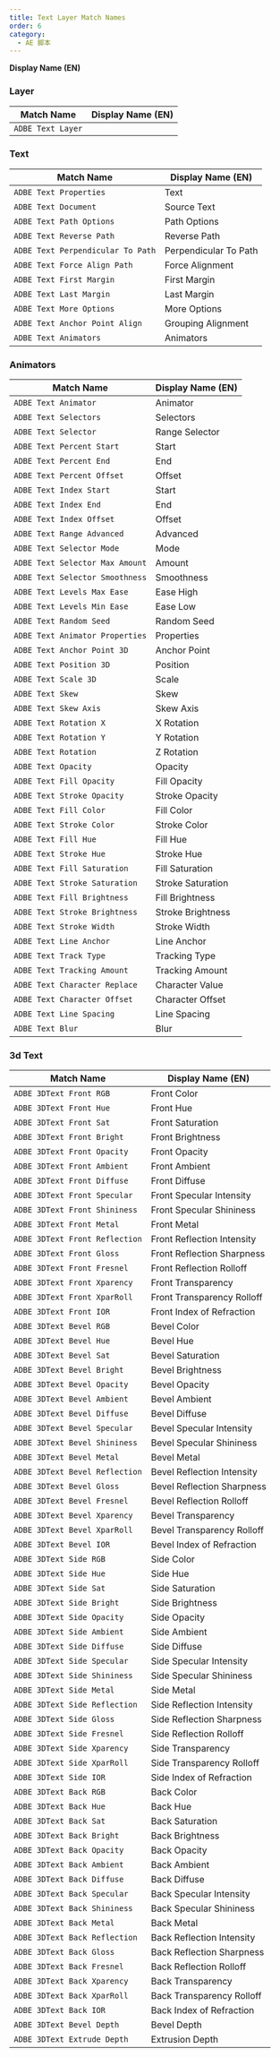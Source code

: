 ```yaml
---
title: Text Layer Match Names
order: 6
category:
  - AE 脚本
---
```


**Display Name (EN)**

### Layer

| Match Name        | Display Name (EN) |
| ----------------- | ----------------- |
| `ADBE Text Layer` |

### Text

| Match Name                        | Display Name (EN)     |
| --------------------------------- | --------------------- |
| `ADBE Text Properties`            | Text                  |
| `ADBE Text Document`              | Source Text           |
| `ADBE Text Path Options`          | Path Options          |
| `ADBE Text Reverse Path`          | Reverse Path          |
| `ADBE Text Perpendicular To Path` | Perpendicular To Path |
| `ADBE Text Force Align Path`      | Force Alignment       |
| `ADBE Text First Margin`          | First Margin          |
| `ADBE Text Last Margin`           | Last Margin           |
| `ADBE Text More Options`          | More Options          |
| `ADBE Text Anchor Point Align`    | Grouping Alignment    |
| `ADBE Text Animators`             | Animators             |

### Animators

| Match Name                      | Display Name (EN) |
| ------------------------------- | ----------------- |
| `ADBE Text Animator`            | Animator          |
| `ADBE Text Selectors`           | Selectors         |
| `ADBE Text Selector`            | Range Selector    |
| `ADBE Text Percent Start`       | Start             |
| `ADBE Text Percent End`         | End               |
| `ADBE Text Percent Offset`      | Offset            |
| `ADBE Text Index Start`         | Start             |
| `ADBE Text Index End`           | End               |
| `ADBE Text Index Offset`        | Offset            |
| `ADBE Text Range Advanced`      | Advanced          |
| `ADBE Text Selector Mode`       | Mode              |
| `ADBE Text Selector Max Amount` | Amount            |
| `ADBE Text Selector Smoothness` | Smoothness        |
| `ADBE Text Levels Max Ease`     | Ease High         |
| `ADBE Text Levels Min Ease`     | Ease Low          |
| `ADBE Text Random Seed`         | Random Seed       |
| `ADBE Text Animator Properties` | Properties        |
| `ADBE Text Anchor Point 3D`     | Anchor Point      |
| `ADBE Text Position 3D`         | Position          |
| `ADBE Text Scale 3D`            | Scale             |
| `ADBE Text Skew`                | Skew              |
| `ADBE Text Skew Axis`           | Skew Axis         |
| `ADBE Text Rotation X`          | X Rotation        |
| `ADBE Text Rotation Y`          | Y Rotation        |
| `ADBE Text Rotation`            | Z Rotation        |
| `ADBE Text Opacity`             | Opacity           |
| `ADBE Text Fill Opacity`        | Fill Opacity      |
| `ADBE Text Stroke Opacity`      | Stroke Opacity    |
| `ADBE Text Fill Color`          | Fill Color        |
| `ADBE Text Stroke Color`        | Stroke Color      |
| `ADBE Text Fill Hue`            | Fill Hue          |
| `ADBE Text Stroke Hue`          | Stroke Hue        |
| `ADBE Text Fill Saturation`     | Fill Saturation   |
| `ADBE Text Stroke Saturation`   | Stroke Saturation |
| `ADBE Text Fill Brightness`     | Fill Brightness   |
| `ADBE Text Stroke Brightness`   | Stroke Brightness |
| `ADBE Text Stroke Width`        | Stroke Width      |
| `ADBE Text Line Anchor`         | Line Anchor       |
| `ADBE Text Track Type`          | Tracking Type     |
| `ADBE Text Tracking Amount`     | Tracking Amount   |
| `ADBE Text Character Replace`   | Character Value   |
| `ADBE Text Character Offset`    | Character Offset  |
| `ADBE Text Line Spacing`        | Line Spacing      |
| `ADBE Text Blur`                | Blur              |

### 3d Text

| Match Name                     | Display Name (EN)          |
| ------------------------------ | -------------------------- |
| `ADBE 3DText Front RGB`        | Front Color                |
| `ADBE 3DText Front Hue`        | Front Hue                  |
| `ADBE 3DText Front Sat`        | Front Saturation           |
| `ADBE 3DText Front Bright`     | Front Brightness           |
| `ADBE 3DText Front Opacity`    | Front Opacity              |
| `ADBE 3DText Front Ambient`    | Front Ambient              |
| `ADBE 3DText Front Diffuse`    | Front Diffuse              |
| `ADBE 3DText Front Specular`   | Front Specular Intensity   |
| `ADBE 3DText Front Shininess`  | Front Specular Shininess   |
| `ADBE 3DText Front Metal`      | Front Metal                |
| `ADBE 3DText Front Reflection` | Front Reflection Intensity |
| `ADBE 3DText Front Gloss`      | Front Reflection Sharpness |
| `ADBE 3DText Front Fresnel`    | Front Reflection Rolloff   |
| `ADBE 3DText Front Xparency`   | Front Transparency         |
| `ADBE 3DText Front XparRoll`   | Front Transparency Rolloff |
| `ADBE 3DText Front IOR`        | Front Index of Refraction  |
| `ADBE 3DText Bevel RGB`        | Bevel Color                |
| `ADBE 3DText Bevel Hue`        | Bevel Hue                  |
| `ADBE 3DText Bevel Sat`        | Bevel Saturation           |
| `ADBE 3DText Bevel Bright`     | Bevel Brightness           |
| `ADBE 3DText Bevel Opacity`    | Bevel Opacity              |
| `ADBE 3DText Bevel Ambient`    | Bevel Ambient              |
| `ADBE 3DText Bevel Diffuse`    | Bevel Diffuse              |
| `ADBE 3DText Bevel Specular`   | Bevel Specular Intensity   |
| `ADBE 3DText Bevel Shininess`  | Bevel Specular Shininess   |
| `ADBE 3DText Bevel Metal`      | Bevel Metal                |
| `ADBE 3DText Bevel Reflection` | Bevel Reflection Intensity |
| `ADBE 3DText Bevel Gloss`      | Bevel Reflection Sharpness |
| `ADBE 3DText Bevel Fresnel`    | Bevel Reflection Rolloff   |
| `ADBE 3DText Bevel Xparency`   | Bevel Transparency         |
| `ADBE 3DText Bevel XparRoll`   | Bevel Transparency Rolloff |
| `ADBE 3DText Bevel IOR`        | Bevel Index of Refraction  |
| `ADBE 3DText Side RGB`         | Side Color                 |
| `ADBE 3DText Side Hue`         | Side Hue                   |
| `ADBE 3DText Side Sat`         | Side Saturation            |
| `ADBE 3DText Side Bright`      | Side Brightness            |
| `ADBE 3DText Side Opacity`     | Side Opacity               |
| `ADBE 3DText Side Ambient`     | Side Ambient               |
| `ADBE 3DText Side Diffuse`     | Side Diffuse               |
| `ADBE 3DText Side Specular`    | Side Specular Intensity    |
| `ADBE 3DText Side Shininess`   | Side Specular Shininess    |
| `ADBE 3DText Side Metal`       | Side Metal                 |
| `ADBE 3DText Side Reflection`  | Side Reflection Intensity  |
| `ADBE 3DText Side Gloss`       | Side Reflection Sharpness  |
| `ADBE 3DText Side Fresnel`     | Side Reflection Rolloff    |
| `ADBE 3DText Side Xparency`    | Side Transparency          |
| `ADBE 3DText Side XparRoll`    | Side Transparency Rolloff  |
| `ADBE 3DText Side IOR`         | Side Index of Refraction   |
| `ADBE 3DText Back RGB`         | Back Color                 |
| `ADBE 3DText Back Hue`         | Back Hue                   |
| `ADBE 3DText Back Sat`         | Back Saturation            |
| `ADBE 3DText Back Bright`      | Back Brightness            |
| `ADBE 3DText Back Opacity`     | Back Opacity               |
| `ADBE 3DText Back Ambient`     | Back Ambient               |
| `ADBE 3DText Back Diffuse`     | Back Diffuse               |
| `ADBE 3DText Back Specular`    | Back Specular Intensity    |
| `ADBE 3DText Back Shininess`   | Back Specular Shininess    |
| `ADBE 3DText Back Metal`       | Back Metal                 |
| `ADBE 3DText Back Reflection`  | Back Reflection Intensity  |
| `ADBE 3DText Back Gloss`       | Back Reflection Sharpness  |
| `ADBE 3DText Back Fresnel`     | Back Reflection Rolloff    |
| `ADBE 3DText Back Xparency`    | Back Transparency          |
| `ADBE 3DText Back XparRoll`    | Back Transparency Rolloff  |
| `ADBE 3DText Back IOR`         | Back Index of Refraction   |
| `ADBE 3DText Bevel Depth`      | Bevel Depth                |
| `ADBE 3DText Extrude Depth`    | Extrusion Depth            |
